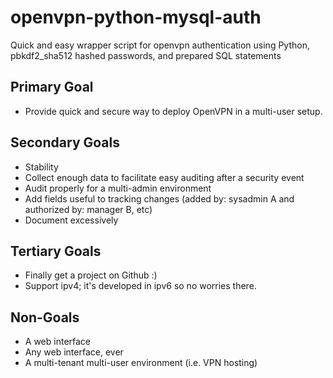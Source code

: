 openvpn-python-mysql-auth
=========================

Quick and easy wrapper script for openvpn authentication using Python, pbkdf2_sha512 hashed passwords, and prepared SQL statements

Primary Goal
------------

- Provide quick and secure way to deploy OpenVPN in a multi-user setup.

Secondary Goals
---------------

- Stability
- Collect enough data to facilitate easy auditing after a security event
- Audit properly for a multi-admin environment
- Add fields useful to tracking changes (added by: sysadmin A and authorized by: manager B, etc)
- Document excessively

Tertiary Goals
--------------

- Finally get a project on Github :)
- Support ipv4; it's developed in ipv6 so no worries there.

Non-Goals
---------

- A web interface
- Any web interface, ever
- A multi-tenant multi-user environment (i.e. VPN hosting)
